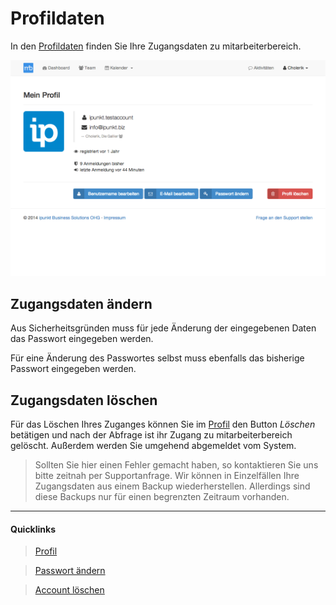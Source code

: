 # Profildaten

In den [Profildaten][1] finden Sie Ihre Zugangsdaten zu mitarbeiterbereich.

![Profildaten][img-profile]

## Zugangsdaten ändern

Aus Sicherheitsgründen muss für jede Änderung der eingegebenen Daten das Passwort eingegeben werden.

Für eine Änderung des Passwortes selbst muss ebenfalls das bisherige Passwort eingegeben werden.


## Zugangsdaten löschen

Für das Löschen Ihres Zuganges können Sie im [Profil][1] den Button *Löschen* betätigen und nach der
 Abfrage ist ihr Zugang zu mitarbeiterbereich gelöscht. Außerdem werden Sie umgehend abgemeldet vom
 System.

> <i class="fa fa-exclamation-triangle fa-fw text-danger"></i> Sollten Sie hier einen Fehler gemacht
 haben, so kontaktieren Sie uns bitte zeitnah per Supportanfrage. Wir können in Einzelfällen Ihre
 Zugangsdaten aus einem Backup wiederherstellen. Allerdings sind diese Backups nur für einen begrenzten
 Zeitraum vorhanden.


----
#### Quicklinks
> <i class="fa fa-user fa-fw"></i> [Profil][1]

> <i class="fa fa-question fa-fw"></i> [Passwort ändern][2]

> <i class="fa fa-question fa-fw"></i> [Account löschen][2]

[1]: https://www.mitarbeiterbereich.de/user
[2]: /docs/faq/passwort-aendern
[3]: /docs/faq/account-loeschen
[img-profile]: ./images/mb_profile_1024x702.png "Profildaten"